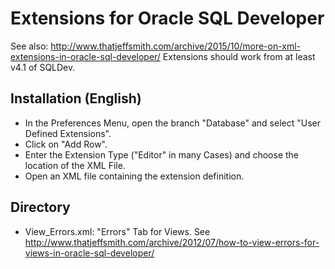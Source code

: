 Extensions for Oracle SQL Developer
===================================

See also: http://www.thatjeffsmith.com/archive/2015/10/more-on-xml-extensions-in-oracle-sql-developer/
Extensions should work from at least v4.1 of SQLDev.

Installation (English)
----------------------
- In the Preferences Menu, open the branch "Database" and select "User Defined Extensions".
- Click on "Add Row".
- Enter the Extension Type ("Editor" in many Cases) and choose the location of the XML File.
- Open an XML file containing the extension definition.


Directory
----------------------
- View_Errors.xml: "Errors" Tab for Views. See http://www.thatjeffsmith.com/archive/2012/07/how-to-view-errors-for-views-in-oracle-sql-developer/

